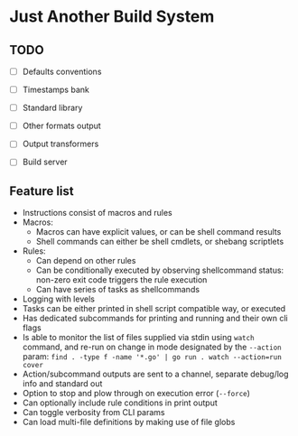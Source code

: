 Just Another Build System
=========================


TODO
----

- [ ] Defaults conventions
- [ ] Timestamps bank
- [ ] Standard library
- [ ] Other formats output
- [ ] Output transformers
- [ ] Build server


Feature list
------------

- Instructions consist of macros and rules
- Macros:
	- Macros can have explicit values, or can be shell command results
	- Shell commands can either be shell cmdlets, or shebang scriptlets
- Rules:
	- Can depend on other rules
	- Can be conditionally executed by observing shellcommand status: non-zero exit code triggers the rule execution
	- Can have series of tasks as shellcommands
- Logging with levels
- Tasks can be either printed in shell script compatible way, or executed
- Has dedicated subcommands for printing and running and their own cli flags
- Is able to monitor the list of files supplied via stdin using `watch` command, and re-run on change in mode designated by the `--action` param: `find . -type f -name '*.go' | go run . watch --action=run cover`
- Action/subcommand outputs are sent to a channel, separate debug/log info and standard out
- Option to stop and plow through on execution error (`--force`)
- Can optionally include rule conditions in print output
- Can toggle verbosity from CLI params
- Can load multi-file definitions by making use of file globs
